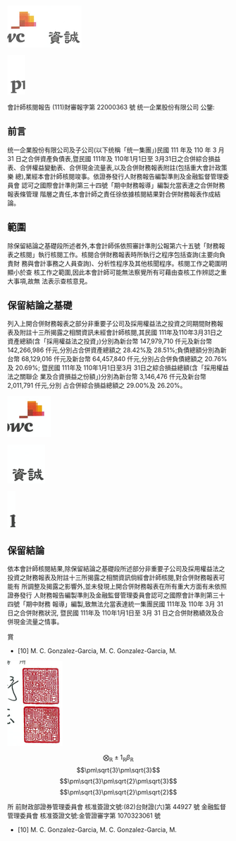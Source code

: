 

![0_image_0.png](0_image_0.png)

![0_image_1.png](0_image_1.png)

會計師核閱報告
(111)財審報字第 22000363 號 统一企業股份有限公司 公鑒:

## 前言

统一企業股份有限公司及子公司(以下统稱「统一集團」)民國 111 年及 110 年 3 月 31 日之合併資產負債表,暨民國 111年及 110年1月1日至 3月31日之合併綜合損益 表、合併權益變動表、合併現金流量表,以及合併財務報表附註(包括重大會計政策樂 總),業經本會計師核閱竣事。依證券發行人財務報告編製準則及金融監督管理委員會 認可之國際會計準則第三十四號「期中財務報導」編製允當表達之合併財務報表條管理 階層之責任,本會計師之責任徐依據核閱結果對合併財務報表作成結論。

## 範圍

除保留結論之基礎段所述者外,本會計師係依照審計準則公報第六十五號「財務報 表之核閱」執行核閱工作。核閱合併財務報表時所執行之程序包括查詢(主要向負責財 務與會計事務之人員查詢)、分析性程序及其他核聞程序。核閱工作之範圍明顯小於查 核工作之範圍,因此本會計師可能無法察覺所有可藉由查核工作辨認之重大事項,故無 法表示查核意見。

## 保留結論之基礎

列入上開合併財務報表之部分非重要子公司及採用權益法之投資之同期間財務報 表及附註十三所揭露之相關資訊未經會計師核閱,其民國 111年及110年3月31日之 資產總額(含「採用權益法之投資」)分別為新台幣 147,979,710 仟元及新台幣 142,266,986 仟元,分別占合併資產總額之 28.42%及 28.51%;負債總額分別為新台幣 68,129,016 仟元及新台幣 64,457,840 仟元,分別占合併負債總額之 20.76%及 20.69%;
暨民國 111年及 110年1月1日至3月 31日之綜合損益總額(含「採用權益法之關聯企 業及合資損益之份額」)分別為新台幣 3,146,476 仟元及新台幣 2,011,791 仟元,分別 占合併綜合損益總額之 29.00%及 26.20%。

![1_image_0.png](1_image_0.png)

![1_image_1.png](1_image_1.png)

![1_image_2.png](1_image_2.png)

## 保留結論

依本會計師核閱結果,除保留結論之基礎段所述部分非重要子公司及採用權益法之 投資之財務報表及附註十三所揭露之相關資訊倘經會計師核閱,對合併財務報表可能有 所調整及揭露之影響外,並未發現上開合併財務報表在所有重大方面有未依照證券發行 人財務報告編製準則及金融監督管理委員會認可之國際會計準則第三十四號「期中財務 報導」編製,致無法允當表達統一集團民國 111年及 110年 3月 31 日之合併財務狀況, 暨民國 111年及 110年1月1日至 3月 31 日之合併財務績效及合併現金流量之情事。

賞

* [10] M. C. Gonzalez-Garcia, M. C. Gonzalez-Garcia, M.  

![1_image_3.png](1_image_3.png)

$$\bigotimes_{\mathbb{R}}\pm1_{\mathbb{R}}\beta_{\mathbb{R}}$$
$$\pm\sqrt{3}\pm\sqrt{3}$$ $$\pm\sqrt{3}\pm\sqrt{2}\pm\sqrt{3}$$ $$\pm\sqrt{3}\pm\sqrt{2}\pm\sqrt{2}$$

所
前財政部證券管理委員會 核准簽證文號:(82)台財證(六)第 44927 號 金融監督管理委員會 核准簽證文號:金管證審字第 1070323061 號

* [10] M. C. Gonzalez-Garcia, M. C. Gonzalez-Garcia, M.  